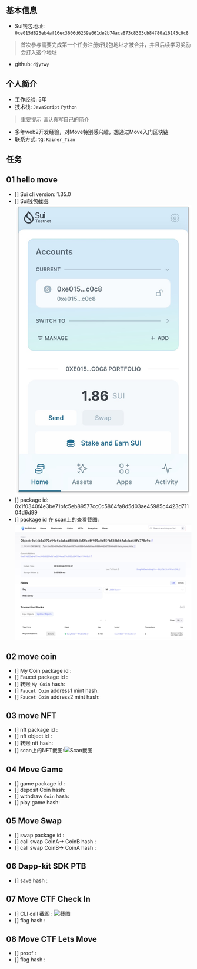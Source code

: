 ## 基本信息
- Sui钱包地址: `0xe015d825eb4af16ec3606d6239e061de2b74aca873c8303cb84780a16145c0c8`
> 首次参与需要完成第一个任务注册好钱包地址才被合并，并且后续学习奖励会打入这个地址
- github: `djytwy`

## 个人简介
- 工作经验: 5年
- 技术栈: `JavaScript` `Python`
> 重要提示 请认真写自己的简介
- 多年web2开发经验，对Move特别感兴趣，想通过Move入门区块链
- 联系方式: tg: `Rainer_Tian` 

## 任务

##   01 hello move  
- [] Sui cli version: 1.35.0
- [] Sui钱包截图: ![Sui钱包截图](./images/wallet.jpg)
- [] package id: 0x1f0340f4e3be71bfc5eb89577cc0c5864fa8d5d03ae45985c4423d71104d6d99
- [] package id 在 scan上的查看截图:![Scan截图](./images/task1_scan.jpg)

##   02 move coin
- [] My Coin package id : 
- [] Faucet package id : 
- [] 转账 `My Coin` hash:
- [] `Faucet Coin` address1 mint hash:
- [] `Faucet Coin` address2 mint hash:

##   03 move NFT
- [] nft package id :
- [] nft object id : 
- [] 转账 nft  hash:
- [] scan上的NFT截图:![Scan截图](./images/你的图片地址)

##   04 Move Game
- [] game package id :
- [] deposit Coin hash:
- [] withdraw `Coin` hash:
- [] play game hash:

##   05 Move Swap
- [] swap package id :
- [] call swap CoinA-> CoinB  hash :
- [] call swap CoinB-> CoinA  hash :

##   06 Dapp-kit SDK PTB
- [] save hash :

##   07 Move CTF Check In
- [] CLI call 截图 : ![截图](./images/你的图片地址)
- [] flag hash :

##   08 Move CTF Lets Move
- [] proof : 
- [] flag hash :
